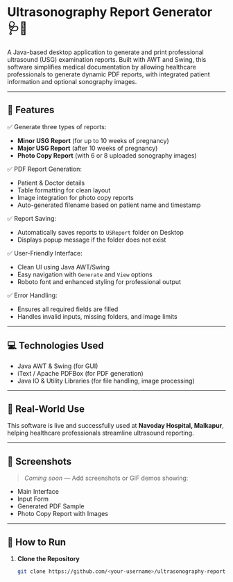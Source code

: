 # Ultrasonography Report Generator 🩺📄

A Java-based desktop application to generate and print professional ultrasound (USG) examination reports. Built with AWT and Swing, this software simplifies medical documentation by allowing healthcare professionals to generate dynamic PDF reports, with integrated patient information and optional sonography images.

---

## 🔧 Features

✅ Generate three types of reports:
- **Minor USG Report** (for up to 10 weeks of pregnancy)  
- **Major USG Report** (after 10 weeks of pregnancy)  
- **Photo Copy Report** (with 6 or 8 uploaded sonography images)

✅ PDF Report Generation:
- Patient & Doctor details
- Table formatting for clean layout
- Image integration for photo copy reports
- Auto-generated filename based on patient name and timestamp

✅ Report Saving:
- Automatically saves reports to `USReport` folder on Desktop
- Displays popup message if the folder does not exist

✅ User-Friendly Interface:
- Clean UI using Java AWT/Swing
- Easy navigation with `Generate` and `View` options
- Roboto font and enhanced styling for professional output

✅ Error Handling:
- Ensures all required fields are filled
- Handles invalid inputs, missing folders, and image limits

---

## 💻 Technologies Used

- Java AWT & Swing (for GUI)
- iText / Apache PDFBox (for PDF generation)
- Java IO & Utility Libraries (for file handling, image processing)

---

## 🏥 Real-World Use

This software is live and successfully used at **Navoday Hospital, Malkapur**, helping healthcare professionals streamline ultrasound reporting.

---

## 📸 Screenshots

> *Coming soon* — Add screenshots or GIF demos showing:
- Main Interface
- Input Form
- Generated PDF Sample
- Photo Copy Report with Images

---

## 🚀 How to Run

1. **Clone the Repository**
   ```bash
   git clone https://github.com/<your-username>/ultrasonography-report-generator.git
